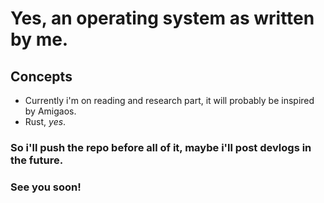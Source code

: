 # Yes, an operating system as written by me.
## Concepts
- Currently i'm on reading and research part, it will probably be inspired by Amigaos.
- Rust, *yes*.
### So i'll push the repo before all of it, maybe i'll post devlogs in the future.
### See you soon!

